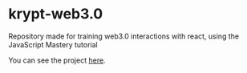 # krypt-web3.0
Repository made for training web3.0 interactions with react, using the JavaScript Mastery tutorial

You can see the project [here](https://dericksonloss.tech/).
